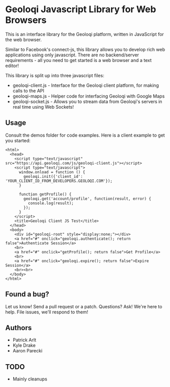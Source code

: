 Geoloqi Javascript Library for Web Browsers
===
This is an interface library for the Geoloqi platform, written in JavaScript for the web browser.

Similar to Facebook's connect-js, this library allows you to develop rich web applications using only javascript. There are no backend/server requirements - all you need to get started is a web browser and a text editor!

This library is split up into three javascript files:

* geoloqi-client.js - Interface for the Geoloqi client platform, for making calls to the API
* geoloqi-maps.js - Helper code for interfacing Geoloqi with Google Maps
* geoloqi-socket.js - Allows you to stream data from Geoloqi's servers in real time using Web Sockets!

Usage
---

Consult the demos folder for code examples. Here is a client example to get you started:

    <html>
      <head>
        <script type="text/javascript" src="https://api.geoloqi.com/js/geoloqi-client.js"></script>
        <script type="text/javascript">
          window.onload = function () {
            geoloqi.init({'client_id': 'YOUR_CLIENT_ID_FROM_DEVELOPERS.GEOLOQI.COM'});
          }

          function getProfile() {
            geoloqi.get('account/profile', function(result, error) {
              console.log(result);
            });
          }
        </script>
        <title>Geoloqi Client JS Test</title>
      </head>
      <body>
        <div id="geoloqi-root" style="display:none;"></div>
        <a href="#" onclick="geoloqi.authenticate(); return false">Authenticate Session</a>
        <br>
        <a href="#" onclick="getProfile(); return false">Get Profile</a>
        <br>
        <a href="#" onclick="geoloqi.expire(); return false">Expire Session</a>
        <br><br>
      </body>
    </html>

Found a bug?
---
Let us know! Send a pull request or a patch. Questions? Ask! We're here to help. File issues, we'll respond to them!

Authors
---
* Patrick Arlt
* Kyle Drake
* Aaron Parecki

TODO
---
* Mainly cleanups
